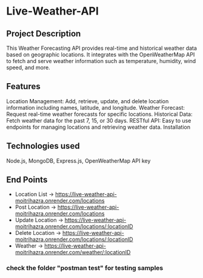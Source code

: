 ﻿# Live-Weather-API

## Project Description
This Weather Forecasting API provides real-time and historical weather data based on geographic locations. It integrates with the OpenWeatherMap API to fetch and serve weather information such as temperature, humidity, wind speed, and more.

## Features
Location Management: Add, retrieve, update, and delete location information including names, latitude, and longitude.
Weather Forecast: Request real-time weather forecasts for specific locations.
Historical Data: Fetch weather data for the past 7, 15, or 30 days.
RESTful API: Easy to use endpoints for managing locations and retrieving weather data.
Installation

## Technologies used
Node.js,
MongoDB,
Express.js,
OpenWeatherMap API key

## End Points

* Location List -> https://live-weather-api-moitrihazra.onrender.com/locations
* Post Location -> https://live-weather-api-moitrihazra.onrender.com/locations
* Update Location -> https://live-weather-api-moitrihazra.onrender.com/locations/:locationID
* Delete Location -> https://live-weather-api-moitrihazra.onrender.com/locations/:locationID
* Weather -> https://live-weather-api-moitrihazra.onrender.com/weather/:locationID
  
### check the folder "postman test" for testing samples
